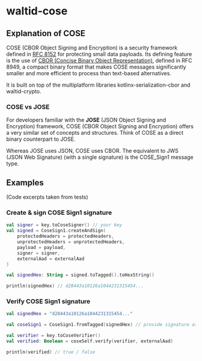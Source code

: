 # waltid-cose

## Explanation of COSE

COSE (CBOR Object Signing and Encryption) is a security framework defined
in [RFC 8152](https://www.rfc-editor.org/rfc/rfc8152.html) for protecting small data payloads. Its
defining feature is the use of [CBOR (Concise Binary Object Representation)](https://cbor.io/),
defined in RFC 8949, a compact binary format that makes COSE messages significantly smaller and more
efficient to process than text-based alternatives.

It is built on top of the multiplatform libraries kotlinx-serialization-cbor and waltid-crypto.

### COSE vs JOSE

For developers familiar with the **JOSE** (JSON Object Signing and Encryption) framework, COSE (CBOR Object Signing and Encryption) offers a
very similar set of concepts and structures. Think of COSE as a direct binary counterpart to JOSE.

Whereas JOSE uses JSON, COSE uses CBOR. The equivalent to JWS (JSON Web Signature) (with a single
signature) is the COSE_Sign1 message type.

## Examples

(Code excerpts taken from tests)

### Create & sign COSE Sign1 signature

```kotlin
val signer = key.toCoseSigner() // your key
val signed = CoseSign1.createAndSign(
    protectedHeaders = protectedHeaders,
    unprotectedHeaders = unprotectedHeaders,
    payload = payload,
    signer = signer,
    externalAad = externalAad
)

val signedHex: String = signed.toTagged().toHexString()

println(signedHex) // d28443a10126a1044231315454...
```

### Verify COSE Sign1 signature

```kotlin
val signedHex = "d28443a10126a1044231315454..."

val coseSign1 = CoseSign1.fromTagged(signedHex) // provide signature as hex string or ByteArray

val verifier = key.toCoseVerifier()
val verified: Boolean = coseSelf.verify(verifier, externalAad)

println(verified) // true / false
```
